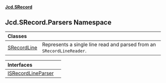 #### [Jcd.SRecord](index.md 'index')

## Jcd.SRecord.Parsers Namespace

| Classes | |
| :--- | :--- |
| [SRecordLine](Jcd.SRecord.Parsers.SRecordLine.md 'Jcd.SRecord.Parsers.SRecordLine') | Represents a single line read and parsed from an `SRecordLineReader`. |

| Interfaces | |
| :--- | :--- |
| [ISRecordLineParser](Jcd.SRecord.Parsers.ISRecordLineParser.md 'Jcd.SRecord.Parsers.ISRecordLineParser') | |
